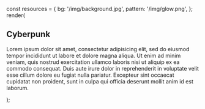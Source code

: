 const resources = {
    bg: '/img/background.jpg',
    pattern: '/img/glow.png',
};
render(
    <Arwes animate resources={resources}>
        <h2>Cyberpunk</h2>
        <p>
        Lorem ipsum dolor sit amet, consectetur adipisicing elit, sed do eiusmod
        tempor incididunt ut labore et dolore magna aliqua. Ut enim ad minim veniam,
        quis nostrud exercitation ullamco laboris nisi ut aliquip ex ea commodo
        consequat. Duis aute irure dolor in reprehenderit in voluptate velit esse
        cillum dolore eu fugiat nulla pariatur. Excepteur sint occaecat cupidatat
        non proident, sunt in culpa qui officia deserunt mollit anim id est laborum.
        </p>
    </Arwes>
);
